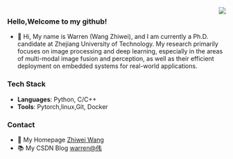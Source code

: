 <a href="https://github.com/warren-wzw">
  <img align="right" 
       src="https://github-readme-stats.vercel.app/api?username=warren-wzw">
</a>

### Hello,Welcome to my github!
- 👋 Hi, My name is Warren (Wang Zhiwei), and I am currently a Ph.D. candidate at Zhejiang University of Technology. My research primarily focuses on image processing and deep learning, especially in the areas of multi-modal image fusion and perception, as well as their efficient deployment on embedded systems for real-world applications.
  
### Tech Stack
- **Languages**: Python, C/C++
- **Tools**: Pytorch,linux,Git, Docker
### Contact
- 🌱 My Homepage [Zhiwei Wang](https://warren-wzw.github.io/cv/)
- 📚 My CSDN Blog [warren@伟](https://blog.csdn.net/warren103098?type=blog)
